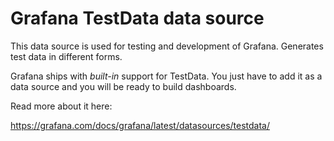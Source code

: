 # Grafana TestData data source

This data source is used for testing and development of Grafana. Generates test data in different forms.

Grafana ships with *built-in* support for TestData. You just have to add it as a data source and you will be ready to build dashboards.

Read more about it here:

<https://grafana.com/docs/grafana/latest/datasources/testdata/>
